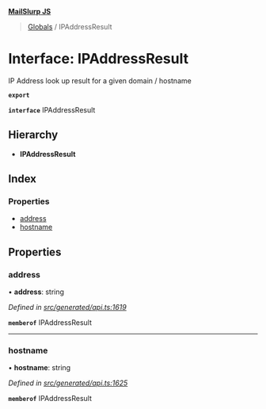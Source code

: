 **[MailSlurp JS](../README.md)**

> [Globals](../README.md) / IPAddressResult

# Interface: IPAddressResult

IP Address look up result for a given domain / hostname

**`export`** 

**`interface`** IPAddressResult

## Hierarchy

* **IPAddressResult**

## Index

### Properties

* [address](ipaddressresult.md#address)
* [hostname](ipaddressresult.md#hostname)

## Properties

### address

•  **address**: string

*Defined in [src/generated/api.ts:1619](https://github.com/mailslurp/mailslurp-client/blob/cdc62f8/src/generated/api.ts#L1619)*

**`memberof`** IPAddressResult

___

### hostname

•  **hostname**: string

*Defined in [src/generated/api.ts:1625](https://github.com/mailslurp/mailslurp-client/blob/cdc62f8/src/generated/api.ts#L1625)*

**`memberof`** IPAddressResult
